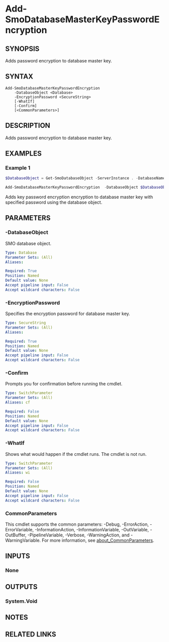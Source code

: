 ﻿---
external help file: SqlServerTools-help.xml
Module Name: SqlServerTools
online version:
schema: 2.0.0
---

# Add-SmoDatabaseMasterKeyPasswordEncryption

## SYNOPSIS
Adds password encryption to database master key.

## SYNTAX

```
Add-SmoDatabaseMasterKeyPasswordEncryption
	-DatabaseObject <Database>
	-EncryptionPassword <SecureString>
	[-WhatIf]
	[-Confirm]
	[<CommonParameters>]
```

## DESCRIPTION
Adds password encryption to database master key.

## EXAMPLES

### Example 1
```powershell
$DatabaseObject = Get-SmoDatabaseObject -ServerInstance . -DatabaseName AdventureWorks

Add-SmoDatabaseMasterKeyPasswordEncryption 	-DatabaseObject $DatabaseObject -EncryptionPassword $(Get-Credential Encrypt).Password
```

Adds key password encryption encryption to database master key with specified password using the database object.

## PARAMETERS

### -DatabaseObject
SMO database object.

```yaml
Type: Database
Parameter Sets: (All)
Aliases:

Required: True
Position: Named
Default value: None
Accept pipeline input: False
Accept wildcard characters: False
```

### -EncryptionPassword
Specifies the encryption password for database master key.

```yaml
Type: SecureString
Parameter Sets: (All)
Aliases:

Required: True
Position: Named
Default value: None
Accept pipeline input: False
Accept wildcard characters: False
```

### -Confirm
Prompts you for confirmation before running the cmdlet.

```yaml
Type: SwitchParameter
Parameter Sets: (All)
Aliases: cf

Required: False
Position: Named
Default value: None
Accept pipeline input: False
Accept wildcard characters: False
```

### -WhatIf
Shows what would happen if the cmdlet runs.
The cmdlet is not run.

```yaml
Type: SwitchParameter
Parameter Sets: (All)
Aliases: wi

Required: False
Position: Named
Default value: None
Accept pipeline input: False
Accept wildcard characters: False
```

### CommonParameters
This cmdlet supports the common parameters: -Debug, -ErrorAction, -ErrorVariable, -InformationAction, -InformationVariable, -OutVariable, -OutBuffer, -PipelineVariable, -Verbose, -WarningAction, and -WarningVariable. For more information, see [about_CommonParameters](http://go.microsoft.com/fwlink/?LinkID=113216).

## INPUTS

### None

## OUTPUTS

### System.Void

## NOTES

## RELATED LINKS

